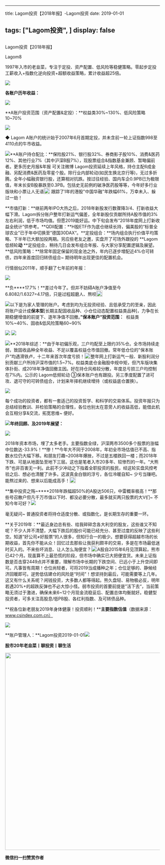 
---
title:   Lagom投资【2018年报】-Lagom投资
date: 2019-01-01

tags: ["Lagom投资", ]
display: false
---


## 



Lagom投资【2018年报】




Lagom8




1997年入市的老韭菜，专注于定投、资产配置、低风险等稳健策略。零起步定投工薪收入+指数化逆向投资+超额收益策略，累计收益超25倍。


<img src="https://mmbiz.qpic.cn/mmbiz_png/ZB4WjgjLjJW3KtDibicU3BB1HNQ9lDS2M5oGRnchkNPRzYsc0Ua6CIu7rZH3vAficcBEPYHU9ZTPqkic1sicT8CaxQQ/640?wx_fmt=png" data-type="png" class="" data-ratio="0.05776173285198556" data-w="554"/>

**各账户历年收益：**

<img class="" data-copyright="0" data-ratio="1.0715746421267893" data-s="300,640" src="https://mmbiz.qpic.cn/mmbiz_png/ZB4WjgjLjJVBnIuoQwKA0S4uCI6ehgiafR4Z4tlElywXxyVxWnsRux0YMDHMY4KxeZiaechzwbCo26TEULUGNE0g/640?wx_fmt=png" data-type="png" data-w="489" style=""/>

**A账户投资范围（资产配置&amp;定投）：**权益类30%~130%、低风险策略10~70%

<img class="" data-copyright="0" data-ratio="0.8996960486322189" data-s="300,640" src="https://mmbiz.qpic.cn/mmbiz_png/ZB4WjgjLjJUP2wmKl0Ok5Sag2MeOrho6g2IHiaODamoMtcK6AVLxybAxstjrIa3gWHxghMxEqnbTX5rd7gdlDicA/640?wx_fmt=png" data-type="png" data-w="658" style=""/>

**◆**&nbsp;Lagom A账户的统计始于2007年6月首期定投，并未含前一轮上证指数998至4110点的牛市收益。



<img class="" data-copyright="0" data-ratio="1.6170731707317074" data-s="300,640" src="https://mmbiz.qpic.cn/mmbiz_png/ZB4WjgjLjJVBnIuoQwKA0S4uCI6ehgiafRibzCHYzMvsJzIahjJARnEWp7YqKjKSSvIvgNcBfh5mHjCa3RWugETg/640?wx_fmt=png" data-type="png" data-w="410" style=""/>**A账户持仓配比：**保险股21%、银行股32%、券商影子股10%、消费&amp;医药12%、其他行业7%（其中沪深B股7%），现股票组合&amp;指数基金兼顾、暂略偏前者。更多历史月报&amp;年报 可关注微博 Lagom投资延续上年风格，持仓主配6成金融、另配消费&amp;医药及零星个股。除行业内部轮动(如民生换北京行等)，无过多折腾。全年小幅融资银行股，还算相对抗跌。按过往经验、国内车企0.9PB已为极限值，年末长安B股暴跌至0.3PB。包括史无前例的破净医药股等等，今年好多行业版块和小票让人无语<img src="https://res.wx.qq.com/mpres/htmledition/images/icon/common/emotion_panel/smiley/smiley_1.png" data-ratio="1" data-w="20" style="display:inline-block;width:20px;vertical-align:text-bottom;"/>&nbsp;跟踪了1年的港股"中国华融"年跌幅61%，万幸未入、躲过一劫！

**市值打新：**继前两年IPO大热之后，2018年新股发行数骤降3/4、打新收益大幅下滑。Lagom拆分账户整年打新运气偏差，全年新股仅贡献所持A股市值的3%左右利润，低于市场均值。但愿2019能好运。中下旬会发布“2018年度网上打新收益全统计”供参考。**QDII配置：**H股ETF作为底仓继续长持，偏美股的“标普全球农业”已于年中切换至”德国30DAX“。**定投组合：**场内组合执行价值平均策略、下半年已大额加投两期。另应些老友之邀，实盘开了可场外跟投的 **Lagom低频轮****动****&nbsp;**定投组合，稍待几日会发布组合年报、与大家分享配置逻辑及展望。**低风险策略：**除常年固定保留的现金池之外，年内已逐步增配近4%仓可转债，四年来首度回归转债组合~ 期待明年出现更佳的配置机会。

行情弱似2011年，顺手翻了七年前的年报：

<img class="" data-copyright="0" data-ratio="1.6130136986301369" data-s="300,640" src="https://mmbiz.qpic.cn/mmbiz_png/ZB4WjgjLjJUP2wmKl0Ok5Sag2MeOrho6EGLBHUd3icCbDKyDHRy9rdxMQXoAK5ia9RIM2uicoOCpTopp01gUoUmJA/640?wx_fmt=png" data-type="png" data-w="292"/>

**负****17.7%！**差过今年了。但并不妨碍A账户净值至今6.8082/1.6327=4.17倍，只是过程超磨人、熬呗<img src="https://res.wx.qq.com/mpres/htmledition/images/icon/common/emotion_panel/smiley/smiley_4.png" data-ratio="1" data-w="20" style="display:inline-block;width:20px;vertical-align:text-bottom;"/>



<img src="https://mmbiz.qpic.cn/mmbiz_png/ZB4WjgjLjJW3KtDibicU3BB1HNQ9lDS2M5oGRnchkNPRzYsc0Ua6CIu7rZH3vAficcBEPYHU9ZTPqkic1sicT8CaxQQ/640?wx_fmt=png" data-type="png" class="" data-ratio="0.05776173285198556" data-w="554" style="white-space: normal;"/>以下是为家人管理的账户。考虑到均为无投资经验、且低承受力的至亲，因此将账户设计成**保本型**[长期主配固收品种、小仓位动态配置权益类品种]，力争在长期稳健增值的前提下、逐年净值不回撤。**”保本账户“投资范围：**&nbsp;&nbsp;权益类10%~40%、固收&amp;低风险策略60~90%

<img class="" data-copyright="0" data-ratio="1.18" data-s="300,640" src="https://mmbiz.qpic.cn/mmbiz_png/ZB4WjgjLjJVBnIuoQwKA0S4uCI6ehgiafj1I2U2rI8mQLibWZTpxE8hBOTcfibKcASuLaviaibicibuqWMhhBOzJZWV5w/640?wx_fmt=png" data-type="png" data-w="500" style=""/>

<img class="" data-copyright="0" data-ratio="1.4442148760330578" data-s="300,640" src="https://mmbiz.qpic.cn/mmbiz_png/ZB4WjgjLjJVBnIuoQwKA0S4uCI6ehgiafJeCeolibmnWEJcZsMZRqwc5WwQjHhWgR6CLJbibTV7icicV0VWk7UrFricQ/640?wx_fmt=png" data-type="png" data-w="484" style=""/>

<img class="" data-copyright="0" data-ratio="1.255863539445629" data-s="300,640" src="https://mmbiz.qpic.cn/mmbiz_png/ZB4WjgjLjJVBnIuoQwKA0S4uCI6ehgiafnJLZjeOYAKI8KGmliaUcjGfQMDt3sViaDH8w2EeE3gAyCTib2ia5pwe2Cw/640?wx_fmt=png" data-type="png" data-w="469" style=""/>**2018年综述：**由于年初偏乐观，三户均配至上限约35%仓。全市场持续走弱，致固收品种全年收益、不足以覆盖权益仓市值回撤。常年低仓位的"保本账户“均遇滑铁卢，十二年来首次年度亏损！<img src="https://res.wx.qq.com/mpres/htmledition/images/icon/common/emotion_panel/smiley/smiley_10.png" data-ratio="1" data-w="20" style="display:inline-block;width:20px;vertical-align:text-bottom;"/>整年网上打新运气一般、新股利润分别贡献三户所持沪深市值的1.5~7%。权益类底仓金融股中规中矩，但汽车版块集体扑街、成2018年净值回撤主因。好在持仓风格较分散，年度总亏损三户均控制在7%内。公示的 Lagom低频轮动 ③保本账户也有跟投。另三季度配置了进可攻、退可守的可转债组合，计划来年择机继续增持（或权益底仓置换）。

<img class="" data-copyright="0" data-ratio="0.2850609756097561" data-s="300,640" src="https://mmbiz.qpic.cn/mmbiz_png/ZB4WjgjLjJXDREhiauDnicZzwlBa0jvuyHMAgKQBTGWT0Ey9fv5TicQ0nk0ZK9qibKIQic4vFBUBllHib33V8icgXJyvg/640?wx_fmt=png" data-type="png" data-w="656"/>

每个成功的投资者，都有一套适己的投资哲学、和科学的交易体系。投资年报只为总结经验教训、并检验策略的合理性，各位也别太在意旁人的收益高低，能借此机会互相分享&amp;交流，拓宽思维~ 便好。

<img src="https://mmbiz.qpic.cn/mmbiz_png/ZB4WjgjLjJW3KtDibicU3BB1HNQ9lDS2M5oGRnchkNPRzYsc0Ua6CIu7rZH3vAficcBEPYHU9ZTPqkic1sicT8CaxQQ/640?wx_fmt=png" data-type="png" class="" data-ratio="0.05776173285198556" data-w="554" style="white-space: normal;"/>**年终回顾、及2019年展望：**

<img class="" data-copyright="0" data-ratio="0.42289348171701113" data-s="300,640" src="https://mmbiz.qpic.cn/mmbiz_png/ZB4WjgjLjJVHTh7k9f2qDoFUnQJJwIyjjO6oncPibHM3zmb1IUYFfNpQwryCicq9DLj8icVlX4wicbDPpAa1Xdm7Bw/640?wx_fmt=png" data-type="png" data-w="629"/>

2018年资本市场，埋了太多老手。主要指数全绿，沪深两市3500多个股票的涨幅中位数达-33.9%！**惨！**今年大不同于2008年，年初全市场估值已不高、指数水位仍大幅下移。和朋友打趣~2008年爆挫，不过是五楼跌回一楼；而2018年下跌、可是从地面坠至地下三层。这也是笔者入市20多年、较惨烈的一年。“大熊市”也非百害无一利。此前不少冲动之下指着全职投资的股民，经这轮实盘风控考验之后、想必也清醒了许多。这波真金白银的浮亏，各位冷暖自知~ 少亏当赚吧。能熬过来的、想来以后能成高手！<img src="https://res.wx.qq.com/mpres/htmledition/images/icon/common/emotion_panel/smiley/smiley_20.png" data-ratio="1" data-w="20" style="color: rgb(0, 0, 0);font-size: 15px;white-space: normal;display: inline-block;width: 20px;vertical-align: text-bottom;"/>

**集中投资之殇~****2018年跌幅超50%的A股达506只，中雷概率极高！**那些号召散户但凡千万市值以下时、都没必要分散，最多就买两只股票的大V们~ 不知今年可好？<img class="" data-copyright="0" data-ratio="0.6640625" data-s="300,640" src="https://mmbiz.qpic.cn/mmbiz_jpg/ZB4WjgjLjJUP2wmKl0Ok5Sag2MeOrho6ZGicKKyBGzP3fc3HRjD1QgcjOXQHaKs9OiaFFdPDyBE7t9QSv9ylZObQ/640?wx_fmt=jpeg" data-type="jpeg" data-w="640" style="text-align: center;"/>

毫无疑问~ 普通投资者将持仓适度分散、或指数化，是长期生存的重要一环。

**关于2019年：**最近身边总有些、给我碎碎念各大利空的股友，这些谁又不知呢？不少人并不清楚，大幅下跌后的股价可能已经充分、甚至过度的反映了这些利空。知道”好公司≠好股票“的人很多，但知行合一的极少。想要获得超越市场的长期收益，首先你不能从众！回忆过去那些让我获利颇丰的交易，多是在市场最低迷时买入的。不来些坏消息、让人怎么淘便宜？<img src="https://res.wx.qq.com/mpres/htmledition/images/icon/common/emotion_panel/smiley/smiley_13.png" data-ratio="1" data-w="20" style="display: inline-block;width: 20px;vertical-align: text-bottom;"/>A股自2015年6月见顶算起，熊市已42个月。现虽算不上最恐慌的阶段，但市场中确实已大把便宜货。未来上证指数是否击穿2449点并不重要，理解市场中长期的下跌空间、已远小于上升空间即可。凡事皆有周期！仓位尚轻者，可将2019当成播种之年；仓位足够的、静候经济回暖即可。逆势低估建仓的风险是“时间"！想坚持到最后，可能需要等上几年。这又有什么关系呢？闲钱投资，大多数人都等得起。熊久盘轻、易物极必反，明年若遇20%+的超跌反弹也不必大惊小怪。弱市投资的首要前提是”活下去“，当前策略无须过于激进，确保未来6~12个月现金流稳妥后、配置总体均衡就好。稳健型投资者，可多关注高股息/低PB股、各红利指数、及可转债品种。

**祝各位新老朋友2019年身体健康！投资顺利！****主要指数估值**（数据来源：www.csindex.com.cn）

<img class="" data-copyright="0" data-ratio="0.6258620689655172" data-s="300,640" src="https://mmbiz.qpic.cn/mmbiz_png/ZB4WjgjLjJVBnIuoQwKA0S4uCI6ehgiafIghDZwtru7ib1fqfls4hJBcg4tVUht4GFtPkibL9mBrpmxywuwdubCbg/640?wx_fmt=png" data-type="png" data-w="580" style=""/>

**账户管理人：**Lagom投资2019-01-01<img src="https://mmbiz.qpic.cn/mmbiz_png/ZB4WjgjLjJW3KtDibicU3BB1HNQ9lDS2M5oGRnchkNPRzYsc0Ua6CIu7rZH3vAficcBEPYHU9ZTPqkic1sicT8CaxQQ/640?wx_fmt=png" data-type="png" class="" data-ratio="0.05776173285198556" data-w="554" style="color: rgb(136, 136, 136);font-size: 16px;text-align: right;white-space: normal;"/>

**股市20年老韭菜丨聊投资丨聊生活**

<img class="" data-copyright="0" data-ratio="0.390625" data-s="300,640" data-type="png" data-w="640" src="https://mmbiz.qpic.cn/mmbiz_png/ZB4WjgjLjJW3KtDibicU3BB1HNQ9lDS2M5AHEoeiaz0dQ4NfIRjBMuXvyJn8dXWm7ftklb0xqheiaMia0zbkyMJiaKzA/640?wx_fmt=png" style="box-sizing: border-box !important;word-wrap: break-word !important;visibility: visible !important;width: 640px !important;"/>


**微信扫一扫赞赏作者**















